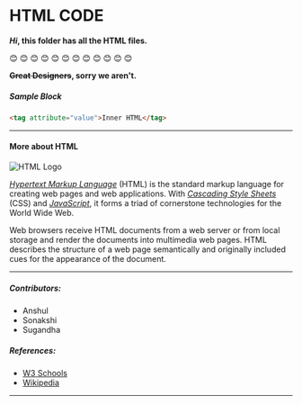 # HTML CODE 


***Hi*, this folder has all the HTML files.**

:blush:  :blush:  :blush:  :blush:  :blush:  :blush:  :blush:  :blush:  :blush:  :blush:  :blush:  :blush:

**~~Great Designers~~, sorry we aren't.** 

##### Sample Block

```HTML
<tag attribute="value">Inner HTML</tag>
```

---

#### More about HTML

![HTML Logo](https://en.wikipedia.org/wiki/HTML#/media/File:HTML5_logo_and_wordmark.svg)

[*Hypertext Markup Language*](https://en.wikipedia.org/wiki/HTML "Link to HTML") (HTML) is the standard markup language for creating web pages and web applications. With [*Cascading Style Sheets*](https://en.wikipedia.org/wiki/Cascading_Style_Sheets "Link to CSS") (CSS) and [*JavaScript*](https://en.wikipedia.org/wiki/JavaScript "Link to JavaScript"), it forms a triad of cornerstone technologies for the World Wide Web.

Web browsers receive HTML documents from a web server or from local storage and render the documents into multimedia web pages. HTML describes the structure of a web page semantically and originally included cues for the appearance of the document.

---

##### Contributors:
- Anshul 
- Sonakshi
- Sugandha

##### References:
* [W3 Schools](https://www.w3schools.com/html/)
* [Wikipedia](https://en.wikipedia.org/wiki/HTML)

---


